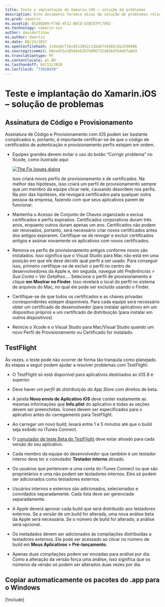 ```yaml
---
title: Teste e implantação do Xamarin.iOS – solução de problemas
description: Este documento fornece dicas de solução de problemas relacionadas à assinatura de código e provisionamento, ao TestFlight e à cópia do lote de aplicativo do iOS do host de build do Mac para o Windows.
ms.prod: xamarin
ms.assetid: 65286D09-F74D-4F22-B6CD-D1BCD7FC7992
ms.technology: xamarin-ios
author: davidortinau
ms.author: daortin
ms.date: 08/23/2017
ms.openlocfilehash: 1c8eddcf16c8513852c21babf34d81c9a3290406
ms.sourcegitcommit: b0ea451e18504e6267b896732dd26df64ddfa843
ms.translationtype: MT
ms.contentlocale: pt-BR
ms.lasthandoff: 04/13/2020
ms.locfileid: "73028430"
---
```

# <a name="xamarinios-testing-and-deployment---troubleshooting"></a>Teste e implantação do Xamarin.iOS – solução de problemas

## <a name="code-signing--provisioning"></a>Assinatura de Código e Provisionamento

Assinatura de Código e Provisionamento com iOS podem ser bastante complicados e, portanto, é importante certificar-se de que o código de certificados de autenticação e provisionamento perfis estejam em ordem.

- Equipes grandes devem evitar o uso do botão “Corrigir problema” no Xcode, como ilustrado aqui:

    [![](troubleshooting-images/fixissue.png "The Fix Issues dialog")](troubleshooting-images/fixissue.png#lightbox)

    Isso criará novos perfis de provisionamento e de certificados. Na melhor das hipóteses, isso criará um perfil de provisionamento sempre que um membro da equipe clicar nele, causando desordem nos perfis. Na pior das hipóteses, ele revogará certificados para qualquer outra pessoa da empresa, fazendo com que seus aplicativos parem de funcionar.

- Mantenha o Acesso de Conjunto de Chaves organizado e exclua certificados e perfis expirados. Certificados corporativos duram três anos, enquanto outros duram apenas um ano. Certificados não podem ser renovados, portanto, será necessário criar novos certificados antes dos antigos expirarem. Certifique-se de revogar e excluir certificados antigos e assinar novamente os aplicativos com novos certificados.

- Remova os perfis de provisionamento antigos conforme novos são instalados. Isso significa que o Visual Studio para Mac não está em uma posição em que ele deve decidir qual perfil a ser usado. Para conseguir isso, primeiro certifique-se de excluir o perfil no centro de desenvolvedores da Apple e, em seguida, navegue *até Preferências > Sua Conta > Ver Detalhes...*. Selecione o perfil de provisionamento e clique **em Mostrar no Finder**. Isso revelará o local do perfil no sistema de arquivos do Mac, no qual ele pode ser excluído usando o Finder.

- Certifique-se de que todos os certificados e as chaves privadas correspondentes estejam disponíveis. Para cada equipe será necessário obter um certificado de desenvolvedor (para instalar aplicativos em um dispositivo próprio) e um certificado de distribuição (para instalar em outros dispositivos)

- Reinicie o Xcode e o Visual Studio para Mac/Visual Studio quando um novo Perfil de Provisionamento ou Certificado for instalado.

## <a name="testflight"></a>TestFlight

Às vezes, o teste pode não ocorrer de forma tão tranquila como planejado.  As etapas a seguir podem ajudar a resolver problemas com TestFlight:

- O TestFlight só está disponível para aplicativos destinados ao iOS 8 e superior.

- Deve haver um *perfil de distribuição da App Store* com direitos de beta.

- A janela **Novo envio de Aplicativo iOS** deve conter exatamente as mesmas informações que **Info.plist** do aplicativo e todas as seções devem ser preenchidas. Ícones devem ser especificados para o aplicativo antes do carregamento para TestFlight.

- Ao carregar um novo build, levará entre 1 e 5 minutos até que o build seja exibido no iTunes Connect.

- O [comutador de teste Beta do TestFlight](~/ios/deploy-test/testflight.md#beta-testing) deve estar ativado para cada versão do seu aplicativo.

- Cada membro da equipe do desenvolvedor que também é um testador interno deve ter o comutador **Testador interno** ativado.

- Os usuários que pertencem a uma conta do iTunes Connect ou que são proprietários e uma não podem ser testadores internos. Eles só podem ser adicionados como testadores externos.

- Usuários internos e externos são adicionados, selecionados e convidados separadamente. Cada lista deve ser gerenciada separadamente.

- A Apple deverá aprovar cada build que será distribuído aos testadores externos. Se a versão de um build for alterada, uma nova análise beta da Apple será necessária. Se o número de build for alterado, a análise será opcional.

- Os metadados devem ser adicionados às compilações distribuídas a testadores externos. Ele pode ser acessado ao clicar no número de build em **Meus Aplicativos > Pré-lançamento**.

- Apenas duas compilações podem ser enviadas para análise por dia. Como a alteração da versão força uma análise, isso significa que os números da versão só podem ser alterados duas vezes por dia.

<a name="Automatically_copy_app_bundles_back_to_Windows" />

## <a name="automatically-copy-app-bundles-back-to-windows"></a>Copiar automaticamente os pacotes do .app para o Windows

[!include[](~/ios/includes/copy-app-bundle-to-windows.md)]
